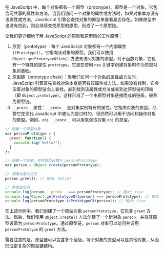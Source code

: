 在 JavaScript 中，每个对象都有一个原型（prototype）。原型是一个对象，它包含可共享的属性和方法。当我们访问一个对象的属性或方法时，如果对象本身没有该属性或方法，JavaScript 引擎会查找对象的原型来查看是否存在。如果原型中也没有找到，则会继续查找原型的原型，形成了一个原型链。

让我们更详细地了解 JavaScript 的原型和原型链的工作原理：

1. 原型（prototype）：每个 JavaScript 对象都有一个内部属性 `[[Prototype]]`，它指向该对象的原型。我们可以使用 `Object.getPrototypeOf(obj)` 方法来访问对象的原型。对于函数对象，它也有一个特殊的属性 `prototype`，它是在使用 `new` 关键字创建对象时作为原型对象的基础。
2. 原型链（prototype chain）：当我们访问一个对象的属性或方法时，JavaScript 引擎首先查找对象本身是否有该属性或方法。如果没有找到，它会沿着对象的原型链向上查找，直到找到该属性或方法或者到达原型链的顶端（即 `Object.prototype`）。这样形成了一个由原型对象链接而成的链条，被称为原型链。
3. `__proto__` 属性：`__proto__` 是对象实例特有的属性，它指向对象的原型。尽管它在现代 JavaScript 中被认为是过时的，但仍然可以用于访问和操作对象的原型。例如，`obj.__proto__` 可以用来获取对象 `obj` 的原型。

```JavaScript
// 创建一个原型对象
var personPrototype = {
  greet: function() {
    console.log('Hello!');
  }
};

// 创建一个对象，并将原型设置为 personPrototype
var person = Object.create(personPrototype);

// 调用对象的方法
person.greet(); // 输出: Hello!

// 原型链示例
console.log(person.__proto__ === personPrototype); // 输出: true
console.log(Object.getPrototypeOf(person) === personPrototype); // 输出: true
console.log(personPrototype.isPrototypeOf(person)); // 输出: true
```

在上述示例中，我们创建了一个原型对象 `personPrototype`，它包含 `greet` 方法。然后，我们使用 `Object.create()` 方法创建了一个新对象 `person`，并将其原型设置为 `personPrototype`。通过原型链，`person` 对象可以访问并调用 `personPrototype` 的 `greet` 方法。

需要注意的是，原型链可以包含多个层级，每个对象的原型可以是其他对象，从而形成更复杂的原型链结构。
